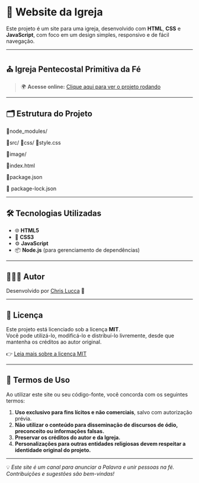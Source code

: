 # 🙏 Website da Igreja

Este projeto é um site para uma igreja, desenvolvido com **HTML**, **CSS** e **JavaScript**, com foco em um design simples, responsivo e de fácil navegação.

---

## ⛪ Igreja Pentecostal Primitiva da Fé

> 🌍 **Acesse online:** [Clique aqui para ver o projeto rodando](https://luccachris.github.io/ippf/)

---

## 🗂 Estrutura do Projeto

 📁node_modules/
 
 📁src/
 📁css/
  📄style.css
  
 📁image/
 
  📄index.html
  
  📄package.json
  
  📄 package-lock.json
  
---

## 🛠️ Tecnologias Utilizadas

- 🌐 **HTML5**
- 🎨 **CSS3**
- ⚙️ **JavaScript**
- 📦 **Node.js** (para gerenciamento de dependências)

---

## 👨🏻‍💻 Autor
Desenvolvido por [Chris Lucca](https://github.com/LuccaChris) 🙌

---
## 📄 Licença

Este projeto está licenciado sob a licença **MIT**.  
Você pode utilizá-lo, modificá-lo e distribuí-lo livremente, desde que mantenha os créditos ao autor original.

👉 [Leia mais sobre a licença MIT](https://opensource.org/licenses/MIT)

---

## 📜 Termos de Uso

Ao utilizar este site ou seu código-fonte, você concorda com os seguintes termos:

1. **Uso exclusivo para fins lícitos e não comerciais**, salvo com autorização prévia.
2. **Não utilizar o conteúdo para disseminação de discursos de ódio, preconceito ou informações falsas.**
3. **Preservar os créditos do autor e da Igreja.**
4. **Personalizações para outras entidades religiosas devem respeitar a identidade original do projeto.**

---

💡 *Este site é um canal para anunciar a Palavra e unir pessoas na fé. Contribuições e sugestões são bem-vindas!*
